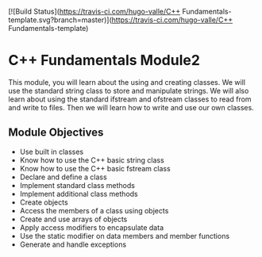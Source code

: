 [![Build Status](https://travis-ci.com/hugo-valle/C++ Fundamentals-template.svg?branch=master)](https://travis-ci.com/hugo-valle/C++ Fundamentals-template)

# C++ Fundamentals Module2
This module, you will learn about the using and creating classes. We will 
use the standard string class to store and manipulate strings. We will also 
learn about using the standard 
ifstream and ofstream classes to read from and write to files. Then we will 
learn how to write and use our own classes.

## Module Objectives
- Use built in classes
- Know how to use the C++ basic string class
- Know how to use the C++ basic fstream class
- Declare and define a class
- Implement standard class methods
- Implement additional class methods
- Create objects
- Access the members of a class using objects
- Create and use arrays of objects
- Apply access modifiers to encapsulate data
- Use the static modifier on data members and member functions
- Generate and handle exceptions
